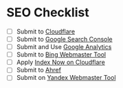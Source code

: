 # SEO Checklist

- [ ] Submit to [Cloudflare](https://www.cloudflare.com/)
- [ ] Submit to [Google Search Console](https://search.google.com/search-console/about)
- [ ] Submit and Use [Google Analytics](https://analytics.google.com/)
- [ ] Submit to [Bing Webmaster Tool](https://www.bing.com/webmasters/about)
- [ ] Apply [Index Now on Cloudflare](https://blogs.bing.com/webmaster/november-2021/Cloudflare-Supports-IndexNow-via-one-click-Integration)
- [ ] Submit to [Ahref](https://ahrefs.com/)
- [ ] Submit on [Yandex Webmaster Tool](https://webmaster.yandex.com/welcome/)
